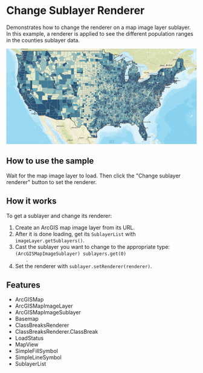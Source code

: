 <h1>Change Sublayer Renderer</h1>

<p>Demonstrates how to change the renderer on a map image layer sublayer. In this example, a renderer is applied 
to see the different population ranges in the counties sublayer data.</p>

<p><img src="ChangeSublayerRenderer.png"/></p>

<h2>How to use the sample</h2>

<p>Wait for the map image layer to load. Then click the "Change sublayer renderer" button to set the renderer.</p>

<h2>How it works</h2>

<p>To get a sublayer and change its renderer:</p>

<ol>
    <li>Create an ArcGIS map image layer from its URL.</li>
    <li>After it is done loading, get its <code>SublayerList</code> with <code>imageLayer.getSublayers()</code>.</li>
    <li>Cast the sublayer you want to change to the appropriate type: <code>(ArcGISMapImageSublayer) sublayers.get(0)
    </code>.</li>
    <li>Set the renderer with <code>sublayer.setRenderer(renderer)</code>.</li>
</ol>

<h2>Features</h2>

<ul>
    <li>ArcGISMap</li>
    <li>ArcGISMapImageLayer</li>
    <li>ArcGISMapImageSublayer</li>
    <li>Basemap</li>
    <li>ClassBreaksRenderer</li>
    <li>ClassBreaksRenderer.ClassBreak</li>
    <li>LoadStatus</li>
    <li>MapView</li>
    <li>SimpleFillSymbol</li>
    <li>SimpleLineSymbol</li>
    <li>SublayerList</li>
</ul>
